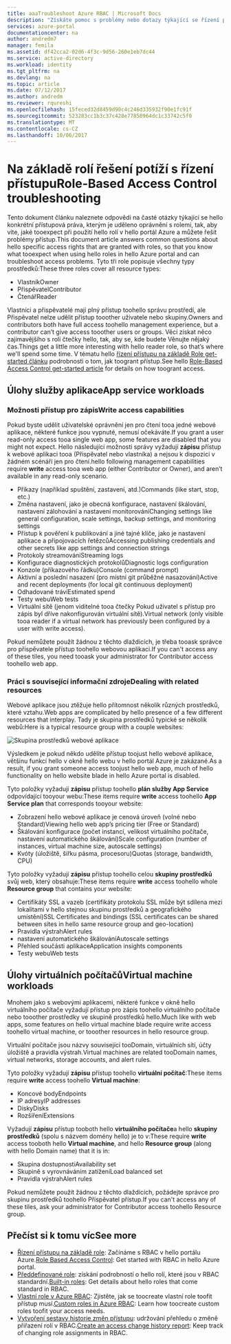 ```yaml
---
title: aaaTroubleshoot Azure RBAC | Microsoft Docs
description: "Získáte pomoc s problémy nebo dotazy týkající se řízení přístupu na základě Role prostředky."
services: azure-portal
documentationcenter: na
author: andredm7
manager: femila
ms.assetid: df42cca2-02d6-4f3c-9d56-260e1eb7dc44
ms.service: active-directory
ms.workload: identity
ms.tgt_pltfrm: na
ms.devlang: na
ms.topic: article
ms.date: 07/12/2017
ms.author: andredm
ms.reviewer: rqureshi
ms.openlocfilehash: 15feced32d8459d90c4c246d335932f90e1fc91f
ms.sourcegitcommit: 523283cc1b3c37c428e77850964dc1c33742c5f0
ms.translationtype: MT
ms.contentlocale: cs-CZ
ms.lasthandoff: 10/06/2017
---
```

# <a name="role-based-access-control-troubleshooting"></a><span data-ttu-id="6fe2c-103">Na základě rolí řešení potíží s řízení přístupu</span><span class="sxs-lookup"><span data-stu-id="6fe2c-103">Role-Based Access Control troubleshooting</span></span>

<span data-ttu-id="6fe2c-104">Tento dokument článku naleznete odpovědi na časté otázky týkající se hello konkrétní přístupová práva, kterým je uděleno oprávnění s rolemi, tak, aby víte, jaké tooexpect při použití hello rolí v hello portál Azure a můžete řešit problémy přístup.</span><span class="sxs-lookup"><span data-stu-id="6fe2c-104">This document article answers common questions about hello specific access rights that are granted with roles, so that you know what tooexpect when using hello roles in hello Azure portal and can troubleshoot access problems.</span></span> <span data-ttu-id="6fe2c-105">Tyto tři role popisuje všechny typy prostředků:</span><span class="sxs-lookup"><span data-stu-id="6fe2c-105">These three roles cover all resource types:</span></span>

* <span data-ttu-id="6fe2c-106">Vlastník</span><span class="sxs-lookup"><span data-stu-id="6fe2c-106">Owner</span></span>  
* <span data-ttu-id="6fe2c-107">Přispěvatel</span><span class="sxs-lookup"><span data-stu-id="6fe2c-107">Contributor</span></span>  
* <span data-ttu-id="6fe2c-108">Čtenář</span><span class="sxs-lookup"><span data-stu-id="6fe2c-108">Reader</span></span>  

<span data-ttu-id="6fe2c-109">Vlastníci a přispěvatelé mají plný přístup toohello správu prostředí, ale Přispěvatel nelze udělit přístup tooother uživatele nebo skupiny.</span><span class="sxs-lookup"><span data-stu-id="6fe2c-109">Owners and contributors both have full access toohello management experience, but a contributor can’t give access tooother users or groups.</span></span> <span data-ttu-id="6fe2c-110">Věcí získat něco zajímavějšího s rolí čtečky hello, tak, aby se, kde budete Věnujte nějaký čas.</span><span class="sxs-lookup"><span data-stu-id="6fe2c-110">Things get a little more interesting with hello reader role, so that’s where we'll spend some time.</span></span> <span data-ttu-id="6fe2c-111">V tématu hello [řízení přístupu na základě Role get-started článku](role-based-access-control-configure.md) podrobnosti o tom, jak toogrant přístup.</span><span class="sxs-lookup"><span data-stu-id="6fe2c-111">See hello [Role-Based Access Control get-started article](role-based-access-control-configure.md) for details on how toogrant access.</span></span>

## <a name="app-service-workloads"></a><span data-ttu-id="6fe2c-112">Úlohy služby aplikace</span><span class="sxs-lookup"><span data-stu-id="6fe2c-112">App service workloads</span></span>
### <a name="write-access-capabilities"></a><span data-ttu-id="6fe2c-113">Možnosti přístup pro zápis</span><span class="sxs-lookup"><span data-stu-id="6fe2c-113">Write access capabilities</span></span>
<span data-ttu-id="6fe2c-114">Pokud byste udělit uživatelské oprávnění jen pro čtení tooa jedné webové aplikace, některé funkce jsou vypnuté, nemusí očekáváte.</span><span class="sxs-lookup"><span data-stu-id="6fe2c-114">If you grant a user read-only access tooa single web app, some features are disabled that you might not expect.</span></span> <span data-ttu-id="6fe2c-115">Hello následující možnosti správy vyžadují **zápisu** přístup k webové aplikaci tooa (Přispěvatel nebo vlastníka) a nejsou k dispozici v žádném scénáři jen pro čtení.</span><span class="sxs-lookup"><span data-stu-id="6fe2c-115">hello following management capabilities require **write** access tooa web app (either Contributor or Owner), and aren’t available in any read-only scenario.</span></span>

* <span data-ttu-id="6fe2c-116">Příkazy (například spuštění, zastavení, atd.)</span><span class="sxs-lookup"><span data-stu-id="6fe2c-116">Commands (like start, stop, etc.)</span></span>
* <span data-ttu-id="6fe2c-117">Změna nastavení, jako je obecná konfigurace, nastavení škálování, nastavení zálohování a nastavení monitorování</span><span class="sxs-lookup"><span data-stu-id="6fe2c-117">Changing settings like general configuration, scale settings, backup settings, and monitoring settings</span></span>
* <span data-ttu-id="6fe2c-118">Přístup k pověření k publikování a jiné tajné klíče, jako je nastavení aplikace a připojovacích řetězců</span><span class="sxs-lookup"><span data-stu-id="6fe2c-118">Accessing publishing credentials and other secrets like app settings and connection strings</span></span>
* <span data-ttu-id="6fe2c-119">Protokoly streamování</span><span class="sxs-lookup"><span data-stu-id="6fe2c-119">Streaming logs</span></span>
* <span data-ttu-id="6fe2c-120">Konfigurace diagnostických protokolů</span><span class="sxs-lookup"><span data-stu-id="6fe2c-120">Diagnostic logs configuration</span></span>
* <span data-ttu-id="6fe2c-121">Konzole (příkazového řádku)</span><span class="sxs-lookup"><span data-stu-id="6fe2c-121">Console (command prompt)</span></span>
* <span data-ttu-id="6fe2c-122">Aktivní a poslední nasazení (pro místní git průběžné nasazování)</span><span class="sxs-lookup"><span data-stu-id="6fe2c-122">Active and recent deployments (for local git continuous deployment)</span></span>
* <span data-ttu-id="6fe2c-123">Odhadované tráví</span><span class="sxs-lookup"><span data-stu-id="6fe2c-123">Estimated spend</span></span>
* <span data-ttu-id="6fe2c-124">Testy webu</span><span class="sxs-lookup"><span data-stu-id="6fe2c-124">Web tests</span></span>
* <span data-ttu-id="6fe2c-125">Virtuální sítě (jenom viditelné tooa čtečky Pokud uživatel s přístup pro zápis byl dříve nakonfigurován virtuální sítě).</span><span class="sxs-lookup"><span data-stu-id="6fe2c-125">Virtual network (only visible tooa reader if a virtual network has previously been configured by a user with write access).</span></span>

<span data-ttu-id="6fe2c-126">Pokud nemůžete použít žádnou z těchto dlaždicích, je třeba tooask správce pro přispěvatele přístup toohello webovou aplikaci.</span><span class="sxs-lookup"><span data-stu-id="6fe2c-126">If you can't access any of these tiles, you need tooask your administrator for Contributor access toohello web app.</span></span>

### <a name="dealing-with-related-resources"></a><span data-ttu-id="6fe2c-127">Práci s související informační zdroje</span><span class="sxs-lookup"><span data-stu-id="6fe2c-127">Dealing with related resources</span></span>
<span data-ttu-id="6fe2c-128">Webové aplikace jsou ztěžuje hello přítomnost několik různých prostředků, které vztahu.</span><span class="sxs-lookup"><span data-stu-id="6fe2c-128">Web apps are complicated by hello presence of a few different resources that interplay.</span></span> <span data-ttu-id="6fe2c-129">Tady je skupina prostředků typické se několik webů:</span><span class="sxs-lookup"><span data-stu-id="6fe2c-129">Here is a typical resource group with a couple websites:</span></span>

![Skupina prostředků webové aplikace](./media/role-based-access-control-troubleshooting/website-resource-model.png)

<span data-ttu-id="6fe2c-131">Výsledkem je pokud někdo udělíte přístup toojust hello webové aplikace, většinu funkcí hello v okně hello webu v hello portál Azure je zakázané.</span><span class="sxs-lookup"><span data-stu-id="6fe2c-131">As a result, if you grant someone access toojust hello web app, much of hello functionality on hello website blade in hello Azure portal is disabled.</span></span>

<span data-ttu-id="6fe2c-132">Tyto položky vyžadují **zápisu** přístup toohello **plán služby App Service** odpovídající tooyour webu:</span><span class="sxs-lookup"><span data-stu-id="6fe2c-132">These items require **write** access toohello **App Service plan** that corresponds tooyour website:</span></span>  

* <span data-ttu-id="6fe2c-133">Zobrazení hello webové aplikace je cenová úroveň (volné nebo Standard)</span><span class="sxs-lookup"><span data-stu-id="6fe2c-133">Viewing hello web app’s pricing tier (Free or Standard)</span></span>  
* <span data-ttu-id="6fe2c-134">Škálování konfigurace (počet instancí, velikost virtuálního počítače, nastavení automatického škálování)</span><span class="sxs-lookup"><span data-stu-id="6fe2c-134">Scale configuration (number of instances, virtual machine size, autoscale settings)</span></span>  
* <span data-ttu-id="6fe2c-135">Kvóty (úložiště, šířku pásma, procesoru)</span><span class="sxs-lookup"><span data-stu-id="6fe2c-135">Quotas (storage, bandwidth, CPU)</span></span>  

<span data-ttu-id="6fe2c-136">Tyto položky vyžadují **zápisu** přístup toohello celou **skupiny prostředků** svůj web, který obsahuje:</span><span class="sxs-lookup"><span data-stu-id="6fe2c-136">These items require **write** access toohello whole **Resource group** that contains your website:</span></span>  

* <span data-ttu-id="6fe2c-137">Certifikáty SSL a vazeb (certifikáty protokolu SSL může být sdílena mezi lokalitami v hello stejnou skupinu prostředků a geografického umístění)</span><span class="sxs-lookup"><span data-stu-id="6fe2c-137">SSL Certificates and bindings (SSL certificates can be shared between sites in hello same resource group and geo-location)</span></span>  
* <span data-ttu-id="6fe2c-138">Pravidla výstrah</span><span class="sxs-lookup"><span data-stu-id="6fe2c-138">Alert rules</span></span>  
* <span data-ttu-id="6fe2c-139">nastavení automatického škálování</span><span class="sxs-lookup"><span data-stu-id="6fe2c-139">Autoscale settings</span></span>  
* <span data-ttu-id="6fe2c-140">Přehled součásti aplikace</span><span class="sxs-lookup"><span data-stu-id="6fe2c-140">Application insights components</span></span>  
* <span data-ttu-id="6fe2c-141">Testy webu</span><span class="sxs-lookup"><span data-stu-id="6fe2c-141">Web tests</span></span>  

## <a name="virtual-machine-workloads"></a><span data-ttu-id="6fe2c-142">Úlohy virtuálních počítačů</span><span class="sxs-lookup"><span data-stu-id="6fe2c-142">Virtual machine workloads</span></span>
<span data-ttu-id="6fe2c-143">Mnohem jako s webovými aplikacemi, některé funkce v okně hello virtuálního počítače vyžadují přístup pro zápis toohello virtuálního počítače nebo tooother prostředky ve skupině prostředků hello.</span><span class="sxs-lookup"><span data-stu-id="6fe2c-143">Much like with web apps, some features on hello virtual machine blade require write access toohello virtual machine, or tooother resources in hello resource group.</span></span>

<span data-ttu-id="6fe2c-144">Virtuální počítače jsou názvy související tooDomain, virtuálních sítí, účty úložiště a pravidla výstrah.</span><span class="sxs-lookup"><span data-stu-id="6fe2c-144">Virtual machines are related tooDomain names, virtual networks, storage accounts, and alert rules.</span></span>

<span data-ttu-id="6fe2c-145">Tyto položky vyžadují **zápisu** přístup toohello **virtuální počítač**:</span><span class="sxs-lookup"><span data-stu-id="6fe2c-145">These items require **write** access toohello **Virtual machine**:</span></span>

* <span data-ttu-id="6fe2c-146">Koncové body</span><span class="sxs-lookup"><span data-stu-id="6fe2c-146">Endpoints</span></span>  
* <span data-ttu-id="6fe2c-147">IP adresy</span><span class="sxs-lookup"><span data-stu-id="6fe2c-147">IP addresses</span></span>  
* <span data-ttu-id="6fe2c-148">Disky</span><span class="sxs-lookup"><span data-stu-id="6fe2c-148">Disks</span></span>  
* <span data-ttu-id="6fe2c-149">Rozšíření</span><span class="sxs-lookup"><span data-stu-id="6fe2c-149">Extensions</span></span>  

<span data-ttu-id="6fe2c-150">Vyžadují **zápisu** přístup tooboth hello **virtuálního počítače**a hello **skupiny prostředků** (spolu s názvem domény hello) je to v:</span><span class="sxs-lookup"><span data-stu-id="6fe2c-150">These require **write** access tooboth hello **Virtual machine**, and hello **Resource group** (along with hello Domain name) that it is in:</span></span>  

* <span data-ttu-id="6fe2c-151">Skupina dostupnosti</span><span class="sxs-lookup"><span data-stu-id="6fe2c-151">Availability set</span></span>  
* <span data-ttu-id="6fe2c-152">Skupině s vyrovnáváním zatížení</span><span class="sxs-lookup"><span data-stu-id="6fe2c-152">Load balanced set</span></span>  
* <span data-ttu-id="6fe2c-153">Pravidla výstrah</span><span class="sxs-lookup"><span data-stu-id="6fe2c-153">Alert rules</span></span>  

<span data-ttu-id="6fe2c-154">Pokud nemůžete použít žádnou z těchto dlaždicích, požádejte správce pro skupinu prostředků toohello Přispěvatel přístup.</span><span class="sxs-lookup"><span data-stu-id="6fe2c-154">If you can't access any of these tiles, ask your administrator for Contributor access toohello Resource group.</span></span>

## <a name="see-more"></a><span data-ttu-id="6fe2c-155">Přečíst si k tomu víc</span><span class="sxs-lookup"><span data-stu-id="6fe2c-155">See more</span></span>
* <span data-ttu-id="6fe2c-156">[Řízení přístupu na základě role](role-based-access-control-configure.md): Začínáme s RBAC v hello portálu Azure.</span><span class="sxs-lookup"><span data-stu-id="6fe2c-156">[Role Based Access Control](role-based-access-control-configure.md): Get started with RBAC in hello Azure portal.</span></span>
* <span data-ttu-id="6fe2c-157">[Předdefinované role](role-based-access-built-in-roles.md): získání podrobností o hello rolí, které jsou v RBAC standardní.</span><span class="sxs-lookup"><span data-stu-id="6fe2c-157">[Built-in roles](role-based-access-built-in-roles.md): Get details about hello roles that come standard in RBAC.</span></span>
* <span data-ttu-id="6fe2c-158">[Vlastní role v Azure RBAC](role-based-access-control-custom-roles.md): Zjistěte, jak se toocreate vlastní role toofit přístup musí.</span><span class="sxs-lookup"><span data-stu-id="6fe2c-158">[Custom roles in Azure RBAC](role-based-access-control-custom-roles.md): Learn how toocreate custom roles toofit your access needs.</span></span>
* <span data-ttu-id="6fe2c-159">[Vytvoření sestavy historie změn přístupu](role-based-access-control-access-change-history-report.md): udržování přehledu o změně přiřazení rolí v RBAC.</span><span class="sxs-lookup"><span data-stu-id="6fe2c-159">[Create an access change history report](role-based-access-control-access-change-history-report.md): Keep track of changing role assignments in RBAC.</span></span>

